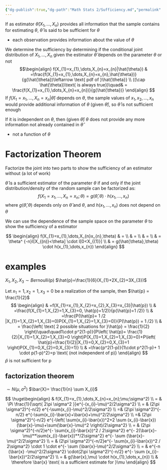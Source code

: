 ```yaml
---
{"dg-publish":true,"dg-path":"Math Stats 2/Sufficiency.md","permalink":"/math-stats-2/sufficiency/","created":"2025-02-04T12:02:27.091-05:00","updated":"2025-07-07T17:32:42.535-04:00"}
---
```


If as estimator $\hat{\theta}(X_{1},\dots,X_{n})$ provides all information that the sample contains for estimating $\theta$, $\hat{\theta}$ is said to be sufficient for $\theta$
- each observation provides information about the value of $\theta$

We determine the sufficiency by determining if the conditional joint distribution of $X_{1},\dots,X_{n}$ given the estimator $\hat{\theta}$ depends on the parameter $\theta$ or not
$$\begin{align}
f(X_{1}=x_{1},\dots,X_{n}=x_{n}|\hat{\theta}) & =\frac{f(X_{1}=x_{1},\dots,X_{n}=x_{n},\hat{\theta})}{g(\hat{\theta})\leftarrow \text{ pdf of }\hat{\theta}}  \\
 ((\cap \hat{\theta})\text{ is always true})\quad& = \frac{f(X_{1}=x_{1},\dots,X_{n}=x_{n})}{g(\hat{\theta})}
\end{align}
$$
If $f(X_{1}=x_{1},\dots,X_{n}=x_{n}|\hat{\theta})$ depends on $\theta$, the sample values of $x_{1},x_{2},\dots,x_{n}$ would provide additional information of $\theta$ (given $\hat{\theta}$), so $\hat{\theta}$ is not sufficient enough

If it is independent on $\theta$, then (given $\hat{\theta}$) $\theta$ does not provide any more information not already contained in $\hat{\theta}$
- not a function of $\theta$


# Factorization Theorem
Factorize the joint into two parts to show the sufficiency of an estimator without (a lot of work)

$\hat{\theta}$ is a sufficient estimator of the parameter $\theta$ if and only if the joint distribution/density of the random sample can be factorized as:
$$
f(X_{1}=x_{1},\dots,X_{n}=x_{n};\theta)=g(\hat{\theta},\theta) \cdot h(x_{1},\dots ,x_{n})
$$
where $g(\hat{\theta},\theta)$ depends only on $\hat{\theta}$ and $\theta$, and $h(x_{1},\dots,x_{n})$ does not depend on $\theta$


We can use the dependence of the sample space on the parameter $\theta$ to show the sufficiency of a estimator

$$
\begin{align}
f(X_{1}=x_{1},\dots,X_{n}x_{n},\theta) & = \\
 & = \\
 & = \\
 & = \theta^ {-n}I[X_{(n)}<\theta] \cdot I[0<X_{(1)}] \\
 & = g(\hat{\theta},\theta) \cdot h(x_{1},\dots,x_{n})
\end{align}
$$





# examples

$X_{1},X_{2},X_{3}\sim Be\mathrm{rnoulli(p)}$
$\hat{p}=\frac{1}{6}(X_{1}+2X_{2}+3X_{3})$

Let $x_{1}=1,x_{2}=1,x_{3}=0$ be a realization of the sample, then $\hat{p} = \frac{1}{2}$
$$
\begin{align}
 & =f(X_{1}=x_{1},X_{2}=x_{2},X_{3}=x_{3}|\hat{p})   \\
 & =\frac{f(X_{1}=1,X_{2}=1,X_{3}=0, \hat{p}=1/2)}{p(\hat{p}=1 /2)} \\
  &  =\frac{P(\hat{p}= 1 /2 |X_{1}=1,X_{2}=1,X_{3}=0)P(X_{1}=1,X_{2}=1,X_{3}=0)}{P(\hat{p}) = 1 /2} \\
 & = \frac{\left( \text{ 2 possible situations for }\hat{p} = \frac{1}{2}  \right)\quad\quad1\cdot p^2(1-p)}{P\left( \hat{p}= \frac{1}{2}|X_{1}=1,X_{2}=1,X_{3}=0 \right)P(X_{1}=1,X_{2}=1,X_{3}=0)+P\left( \hat{p}=\frac{1}{2}|X_{1}=0,X_{2}=0,X_{3}=1 \right)P(X_{1}=0,X_{2}=0,X_{3}=1)} \\
 & =\frac{p^2(1-p)}{1\cdot p^2(1-p)+ 1 \cdot p(1-p)^2}=p \text{ (not independent of p)}
\end{align}
$$
$\hat{p}$ is not sufficient for p


## factorization theorem
$\sim N(\mu,\sigma^2)$
$\bar{X}= \frac{1}{n} \sum X_{i}$

$$
\huge\begin{align}
 & f(X_{1}=x_{1},\dots,X_{n}=x_{n};\mu;\sigma^2) \\
= & \Pi  \frac{1}{\sqrt{ 2\pi \sigma^2 }}e^{-(x_{i}-\mu)^2/2\sigma^2} \\
 = & (2\pi \sigma^2)^{-n/2} e^{-\sum(x_{i}-\mu)^2/2\sigma^2} \\
=& (2\pi \sigma^2)^{-n/2} e^{-\sum(x_{i}-\bar{x}+\bar{x}+\mu)^2/2\sigma^2} \\
=& (2\pi \sigma^2)^{-n/2} e^{-\left( \sum(x_{i}-\bar{x})^2+2 \sum (x_{i}-\bar{x})(\bar{x}-\mu)+\sum(\bar{x}-\mu)^2 \right)/2\sigma^2} \\
= & (2\pi \sigma^2)^{-n/2}e^{- \sum(x_{i}-\bar{x})^2 / 2\sigma^2} e^{- 2(\bar{x}-\mu)**\sum(x_{i}-\bar{x})**/2\sigma^2} e^{- \sum (\bar{x}-\mu)^2/2\sigma^2} \\
= & (2\pi \sigma^2)^{-n/2}e^{- \sum(x_{i}-\bar{x})^2 / 2\sigma^2} \cdot 1 \cdot  e^{- \sum (\bar{x}-\mu)^2/2\sigma^2}  \\
= & e^{-n (\bar{x} -\mu)^2/2\sigma^2} \cdot(2\pi \sigma^2)^{-n/2} e^{- \sum (x_{i}-\bar{x})^2/2\sigma^2} \\
= & g(\bar{x},\mu) \cdot h(x_{1},\dots,x_{n})  \\
 & \therefore \bar{x} \text{ is a sufficient estimate for }\mu
\end{align}
$$


